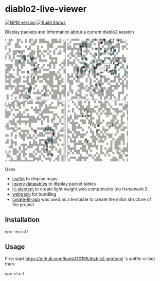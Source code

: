 # diablo2-live-viewer
[![NPM version](https://img.shields.io/npm/v/diablo2-live-viewer.svg)](http://npmjs.com/package/diablo2-live-viewer)
[![Build Status](https://img.shields.io/circleci/project/MephisTools/diablo2-live-viewer/master.svg)](https://circleci.com/gh/MephisTools/diablo2-live-viewer)

Display packets and information about a current diablo2 session

<img src="images/base_viewer.gif" width="200" height="200"> <img src="images/filters_viewer.gif" width="200" height="200"><img src="images/tp_viewer.gif" width="200" height="200"> <img src="images/mobs_viewer.gif" width="200" height="200">

Uses
* [leaflet](https://leafletjs.com/) to display maps
* [jquery datatables](https://datatables.net/) to display packet tables
* [lit-element](https://lit-element.polymer-project.org/) to create light weight web components (no framework !)
* [webpack](https://webpack.js.org/) for bundling
* [create-lit-app](https://github.com/thepassle/create-lit-app) was used as a template to create the initial structure of the project

## Installation

`npm install`

## Usage

First start https://github.com/louis030195/diablo2-protocol 's sniffer or bot then :

`npm start`
